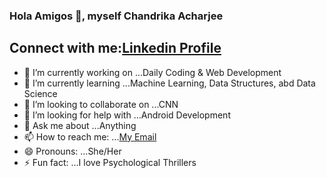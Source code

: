 ### Hola Amigos 👋, myself Chandrika Acharjee

## Connect with me:[Linkedin Profile](https://www.linkedin.com/in/chandrika-acharjee-2563a41ab)



- 🔭 I’m currently working on ...Daily Coding & Web Development
- 🌱 I’m currently learning ...Machine Learning, Data Structures, abd Data Science
- 👯 I’m looking to collaborate on ...CNN
- 🤔 I’m looking for help with ...Android Development
- 💬 Ask me about ...Anything
- 📫 How to reach me: ...[My Email](acharjeechandrika372@gmail.com)
- 😄 Pronouns: ...She/Her
- ⚡ Fun fact: ...I love Psychological Thrillers

